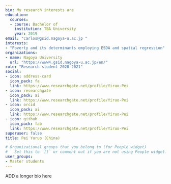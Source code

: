 ```yaml
---
bio: My research interests are 
education:
  courses:
  - course: Bachelor of 
    institution: TBA University
    year: 2019
email: "carlos@gsid.nagoya-u.ac.jp "
interests:
- "Poverty and its determinants employing ESDA and spatial regression"
organizations:
- name: Nagoya University
  url: "https://www4.gsid.nagoya-u.ac.jp/en/"
role: "Research student 2020-2021"
social:
- icon: address-card
  icon_pack: fa
  link: https://www.researchgate.net/profile/Yiruo-Pei
- icon: researchgate
  icon_pack: ai
  link: https://www.researchgate.net/profile/Yiruo-Pei
- icon: orcid
  icon_pack: ai
  link: https://www.researchgate.net/profile/Yiruo-Pei
- icon: github
  icon_pack: fab
  link: https://www.researchgate.net/profile/Yiruo-Pei
superuser: false
title: Pei Yuruo (China)

# Organizational groups that you belong to (for People widget)
#   Set this to `[]` or comment out if you are not using People widget.
user_groups:
- Master students
---
```


ADD a longer bio here
